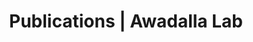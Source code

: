 ---
title: Publications | Awadalla Lab
permalink: -publications-
published: false
isPublic_b: true

publicationType_txt: journal
title_txt: "Imputation-based population genetics analysis of Plasmodium falciparum malaria parasites."
pmid_ti: 25928499
publishDate_tdt: "2015-04-30T07:23:33.000Z"
journalTitle_txt: "PLoS genetics"
volume_ti: 11
issue_ti: 4
doi_txt: "10.1371/journal.pgen.1005131"
authors_list: 
  - author_txt: "Samad H"
  - author_txt: "Coll F"
  - author_txt: "Preston MD"
  - author_txt: "Ocholla H"
  - author_txt: "Fairhurst RM"
  - author_txt: "Clark TG"
---